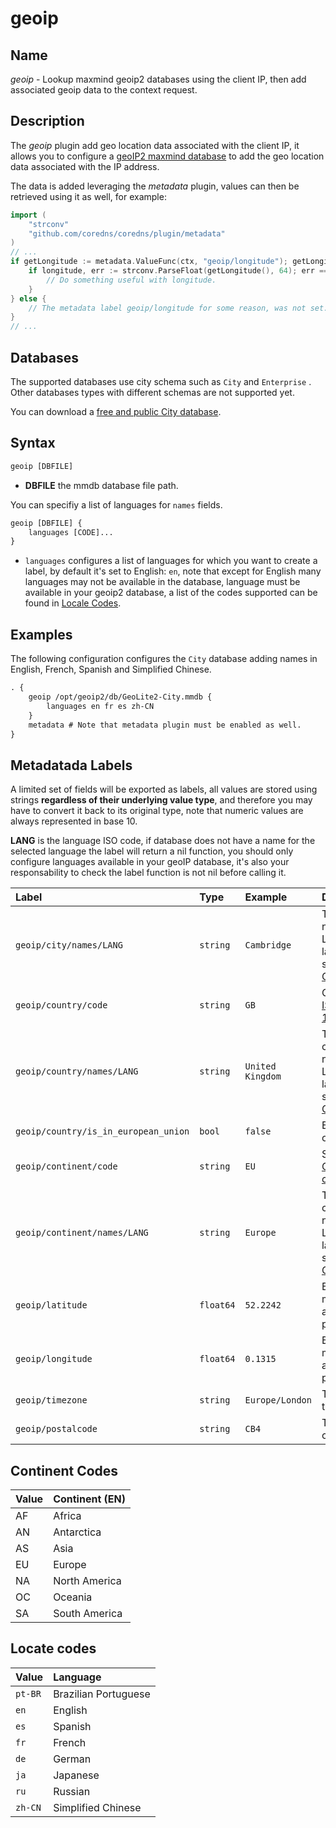 # geoip

## Name
*geoip* - Lookup maxmind geoip2 databases using the client IP, then add associated geoip data to the context request.

## Description
The *geoip* plugin add geo location data associated with the client IP, it allows you to configure a [geoIP2 maxmind database](https://dev.maxmind.com/geoip/docs/databases) to add the geo location data associated with the IP address.

The data is added leveraging the *metadata* plugin, values can then be retrieved using it as well, for example:

```go
import (
    "strconv"
    "github.com/coredns/coredns/plugin/metadata"
)
// ...
if getLongitude := metadata.ValueFunc(ctx, "geoip/longitude"); getLongitude != nil {
    if longitude, err := strconv.ParseFloat(getLongitude(), 64); err == nil {
		// Do something useful with longitude.
	}
} else {
    // The metadata label geoip/longitude for some reason, was not set.
}
// ...
```

## Databases
The supported databases use city schema such as `City` and `Enterprise` . Other databases types with different schemas are not supported yet. 

You can download a [free and public City database](https://www.maxmind.com/en/geoip2-city).

## Syntax
```txt
geoip [DBFILE]
```
* **DBFILE** the mmdb database file path.

You can specifiy a list of languages for `names` fields.
```txt
geoip [DBFILE] {
    languages [CODE]...
}
```

* `languages` configures a list of languages for which you want to create a label, by default it's set to English: `en`, note that except for English many languages may not be available in the database, language must be available in your geoip2 database, a list of the codes supported can be found in [Locale Codes](#LocaleCodes).

## Examples
The following configuration configures the `City` database adding names in English, French, Spanish and Simplified Chinese.
```txt
. {
    geoip /opt/geoip2/db/GeoLite2-City.mmdb {
        languages en fr es zh-CN
    }
    metadata # Note that metadata plugin must be enabled as well.
}
```

## Metadatada Labels
A limited set of fields will be exported as labels, all values are stored using strings **regardless of their underlying value type**, and therefore you may have to convert it back to its original type, note that numeric values are always represented in base 10.

**LANG** is the language  ISO code, if database does not have a name for the selected language the label
will return a nil function, you should only configure languages available in your geoIP database, it's also your responsability to check the label function is not nil before calling it.

| Label                                | Type      | Example          | Description
| :----------------------------------- | :-------- | :--------------  | :------------------
| `geoip/city/names/LANG`              | `string`  | `Cambridge`      | Then city name in LANG language, see [Locale Codes](#LocaleCodes).
| `geoip/country/code`                 | `string`  | `GB`             | Country [ISO 3166-1](https://en.wikipedia.org/wiki/ISO_3166-1) code.
| `geoip/country/names/LANG`           | `string`  | `United Kingdom` | The country name in LANG language, see [Locale Codes](#LocaleCodes).
| `geoip/country/is_in_european_union` | `bool`    | `false`          | Either `true` or `false`.
| `geoip/continent/code`               | `string`  | `EU`             | See [Continent codes](#ContinentCodes).
| `geoip/continent/names/LANG`         | `string`  | `Europe`         | The continent name in LANG language, see [Locale Codes](#LocaleCodes).
| `geoip/latitude`                     | `float64` | `52.2242`        | Base 10, max available precision.
| `geoip/longitude`                    | `float64` | `0.1315`         | Base 10, max available precision.
| `geoip/timezone`                     | `string`  | `Europe/London`  | The timezone.
| `geoip/postalcode`                   | `string`  | `CB4`            | The postal code.

## Continent Codes

| Value | Continent (EN) |
| :---- | :------------- |
| AF    | Africa         |
| AN    | Antarctica     |
| AS    | Asia           |
| EU    | Europe         |
| NA    | North America  |
| OC    | Oceania        |
| SA    | South America  |

## Locate codes

| Value   | Language             |
| :------ | :------------------- |
| `pt-BR` | Brazilian Portuguese |
| `en`    | English              |
| `es`    | Spanish              |
| `fr`    | French               |
| `de`    | German               |
| `ja`    | Japanese             |
| `ru`    | Russian              |
| `zh-CN` | Simplified Chinese   |
